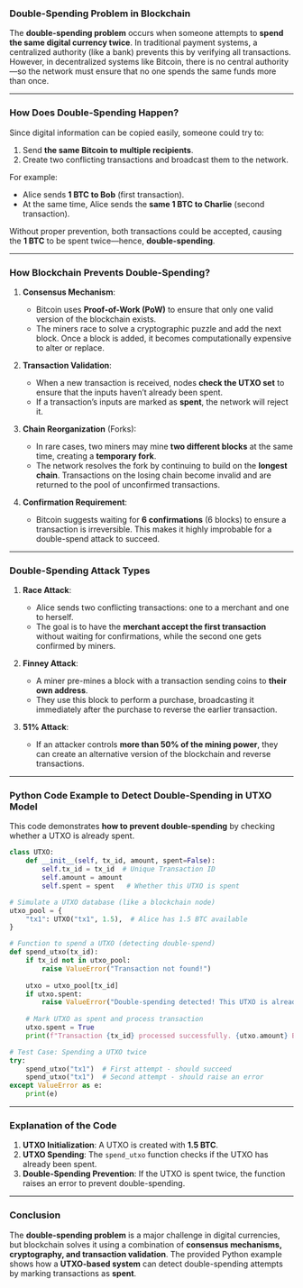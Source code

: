 ### **Double-Spending Problem in Blockchain**

The **double-spending problem** occurs when someone attempts to **spend the same digital currency twice**. In traditional payment systems, a centralized authority (like a bank) prevents this by verifying all transactions. However, in decentralized systems like Bitcoin, there is no central authority—so the network must ensure that no one spends the same funds more than once.

---

### **How Does Double-Spending Happen?**
Since digital information can be copied easily, someone could try to:
1. Send **the same Bitcoin to multiple recipients**.
2. Create two conflicting transactions and broadcast them to the network.

For example:
- Alice sends **1 BTC to Bob** (first transaction).
- At the same time, Alice sends the **same 1 BTC to Charlie** (second transaction).

Without proper prevention, both transactions could be accepted, causing the **1 BTC** to be spent twice—hence, **double-spending**.

---

### **How Blockchain Prevents Double-Spending?**

1. **Consensus Mechanism**:  
   - Bitcoin uses **Proof-of-Work (PoW)** to ensure that only one valid version of the blockchain exists.
   - The miners race to solve a cryptographic puzzle and add the next block. Once a block is added, it becomes computationally expensive to alter or replace.

2. **Transaction Validation**:
   - When a new transaction is received, nodes **check the UTXO set** to ensure that the inputs haven’t already been spent.
   - If a transaction’s inputs are marked as **spent**, the network will reject it.

3. **Chain Reorganization** (Forks):
   - In rare cases, two miners may mine **two different blocks** at the same time, creating a **temporary fork**.
   - The network resolves the fork by continuing to build on the **longest chain**. Transactions on the losing chain become invalid and are returned to the pool of unconfirmed transactions.

4. **Confirmation Requirement**:
   - Bitcoin suggests waiting for **6 confirmations** (6 blocks) to ensure a transaction is irreversible. This makes it highly improbable for a double-spend attack to succeed.

---

### **Double-Spending Attack Types**

1. **Race Attack**:  
   - Alice sends two conflicting transactions: one to a merchant and one to herself.  
   - The goal is to have the **merchant accept the first transaction** without waiting for confirmations, while the second one gets confirmed by miners.

2. **Finney Attack**:  
   - A miner pre-mines a block with a transaction sending coins to **their own address**.  
   - They use this block to perform a purchase, broadcasting it immediately after the purchase to reverse the earlier transaction.

3. **51% Attack**:  
   - If an attacker controls **more than 50% of the mining power**, they can create an alternative version of the blockchain and reverse transactions.

---

### **Python Code Example to Detect Double-Spending in UTXO Model**

This code demonstrates **how to prevent double-spending** by checking whether a UTXO is already spent.

```python
class UTXO:
    def __init__(self, tx_id, amount, spent=False):
        self.tx_id = tx_id  # Unique Transaction ID
        self.amount = amount
        self.spent = spent   # Whether this UTXO is spent

# Simulate a UTXO database (like a blockchain node)
utxo_pool = {
    "tx1": UTXO("tx1", 1.5),  # Alice has 1.5 BTC available
}

# Function to spend a UTXO (detecting double-spend)
def spend_utxo(tx_id):
    if tx_id not in utxo_pool:
        raise ValueError("Transaction not found!")
    
    utxo = utxo_pool[tx_id]
    if utxo.spent:
        raise ValueError("Double-spending detected! This UTXO is already spent.")
    
    # Mark UTXO as spent and process transaction
    utxo.spent = True
    print(f"Transaction {tx_id} processed successfully. {utxo.amount} BTC spent.")

# Test Case: Spending a UTXO twice
try:
    spend_utxo("tx1")  # First attempt - should succeed
    spend_utxo("tx1")  # Second attempt - should raise an error
except ValueError as e:
    print(e)
```

---

### **Explanation of the Code**

1. **UTXO Initialization**: A UTXO is created with **1.5 BTC**.
2. **UTXO Spending**: The `spend_utxo` function checks if the UTXO has already been spent.
3. **Double-Spending Prevention**: If the UTXO is spent twice, the function raises an error to prevent double-spending.

---

### **Conclusion**
The **double-spending problem** is a major challenge in digital currencies, but blockchain solves it using a combination of **consensus mechanisms, cryptography, and transaction validation**. The provided Python example shows how a **UTXO-based system** can detect double-spending attempts by marking transactions as **spent**.